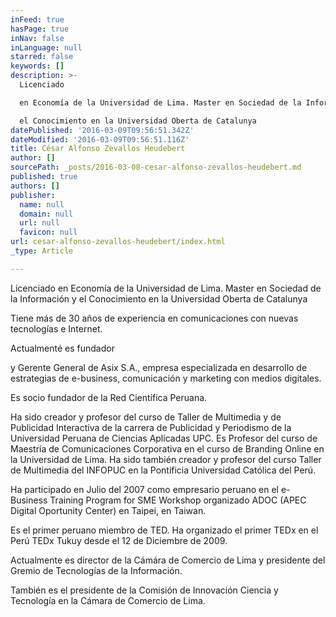 ```yaml
---
inFeed: true
hasPage: true
inNav: false
inLanguage: null
starred: false
keywords: []
description: >-
  Licenciado

  en Economía de la Universidad de Lima. Master en Sociedad de la Información y

  el Conocimiento en la Universidad Oberta de Catalunya
datePublished: '2016-03-09T09:56:51.342Z'
dateModified: '2016-03-09T09:56:51.116Z'
title: César Alfonso Zevallos Heudebert
author: []
sourcePath: _posts/2016-03-08-cesar-alfonso-zevallos-heudebert.md
published: true
authors: []
publisher:
  name: null
  domain: null
  url: null
  favicon: null
url: cesar-alfonso-zevallos-heudebert/index.html
_type: Article

---
```

Licenciado
en Economía de la Universidad de Lima. Master en Sociedad de la Información y
el Conocimiento en la Universidad Oberta de Catalunya

Tiene
más de 30 años de experiencia en comunicaciones con nuevas tecnologías e
Internet. 

Actualmenté
es fundador 

y Gerente General de Asix
S.A., empresa especializada en desarrollo de estrategias de e-business, comunicación
y marketing con medios digitales.

Es
socio fundador de la Red Científica Peruana. 

Ha sido creador y profesor del curso de Taller de Multimedia y de Publicidad
Interactiva de la carrera de Publicidad y Periodismo de la Universidad Peruana
de Ciencias Aplicadas UPC. Es Profesor del curso de Maestría de Comunicaciones
Corporativa en el curso de Branding Online en la Universidad de Lima. Ha sido
también creador y profesor del curso Taller de Multimedia del INFOPUC en la
Pontificia Universidad Católica del Perú.

Ha
participado en Julio del 2007 como empresario peruano en el e-Business Training
Program for SME Workshop organizado ADOC (APEC Digital Oportunity Center) en
Taipei, en Taiwan.

Es el primer peruano miembro de TED. Ha organizado el primer TEDx en el Perú
TEDx Tukuy desde el 12 de Diciembre de 2009\.

Actualmente
es director de la Cámára de Comercio de Lima y presidente del Gremio de
Tecnologías de la Información.

También
es el presidente de la Comisión de Innovación Ciencia y Tecnología en la Cámara de Comercio de Lima.